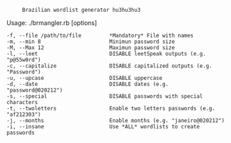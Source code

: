    
         Brazilian wordlist generator hu3hu3hu3                                                                           

Usage: ./brmangler.rb [options]

    -f, --file /path/to/file         *Mandatory* File with names
    -m, --min 8                      Minimun password size
    -M, --Max 12                     Maximun password size
    -l, --leet                       DISABLE leetSpeak outputs (e.g. "p@55w0rd")
    -c, --capitalize                 DISABLE capitalized outputs (e.g. "Password")
    -u, --upcase                     DISABLE uppercase
    -d, --date                       DISABLE dates (e.g. "password@020212")
    -s, --special                    DISABLE passwords with special characters
    -t, --twoletters                 Enable two letters passwords (e.g. "af212303")
    -j, --months                     Enable months (e.g. "janeiro@020212")
    -i, --insane                     Use *ALL* wordlists to create passwords

